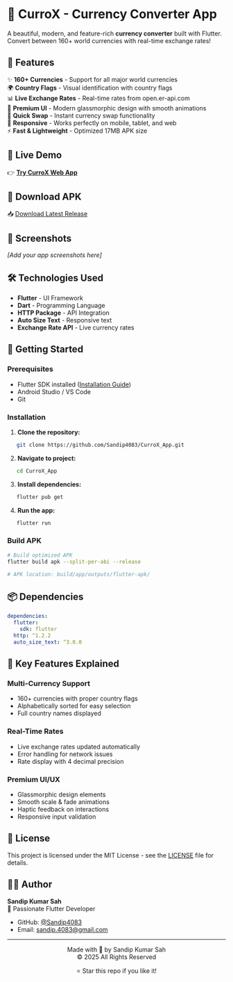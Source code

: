 # 💚 CurroX - Currency Converter App

A beautiful, modern, and feature-rich **currency converter** built with Flutter.  
Convert between 160+ world currencies with real-time exchange rates!

## 🌟 Features

✨ **160+ Currencies** - Support for all major world currencies  
🌍 **Country Flags** - Visual identification with country flags  
📊 **Live Exchange Rates** - Real-time rates from open.er-api.com  
💎 **Premium UI** - Modern glassmorphic design with smooth animations  
🔄 **Quick Swap** - Instant currency swap functionality  
📱 **Responsive** - Works perfectly on mobile, tablet, and web  
⚡ **Fast & Lightweight** - Optimized 17MB APK size  

## 🚀 Live Demo
👉 **[Try CurroX Web App](https://sandip4083.github.io/CurroX_App/)**

## 📱 Download APK
📥 [Download Latest Release](https://github.com/Sandip4083/CurroX_App/releases)

## 🎨 Screenshots

*[Add your app screenshots here]*

## 🛠️ Technologies Used

- **Flutter** - UI Framework
- **Dart** - Programming Language
- **HTTP Package** - API Integration
- **Auto Size Text** - Responsive text
- **Exchange Rate API** - Live currency rates

## 🚀 Getting Started

### Prerequisites

- Flutter SDK installed ([Installation Guide](https://docs.flutter.dev/get-started/install))
- Android Studio / VS Code
- Git

### Installation

1. **Clone the repository:**
```bash
   git clone https://github.com/Sandip4083/CurroX_App.git
```

2. **Navigate to project:**
```bash
   cd CurroX_App
```

3. **Install dependencies:**
```bash
   flutter pub get
```

4. **Run the app:**
```bash
   flutter run
```

### Build APK
```bash
# Build optimized APK
flutter build apk --split-per-abi --release

# APK location: build/app/outputs/flutter-apk/
```

## 📦 Dependencies
```yaml
dependencies:
  flutter:
    sdk: flutter
  http: ^1.2.2
  auto_size_text: ^3.0.0
```

## 🎯 Key Features Explained

### Multi-Currency Support
- 160+ currencies with proper country flags
- Alphabetically sorted for easy selection
- Full country names displayed

### Real-Time Rates
- Live exchange rates updated automatically
- Error handling for network issues
- Rate display with 4 decimal precision

### Premium UI/UX
- Glassmorphic design elements
- Smooth scale & fade animations
- Haptic feedback on interactions
- Responsive input validation

## 📄 License

This project is licensed under the MIT License - see the [LICENSE](LICENSE) file for details.

## 👨‍💻 Author

**Sandip Kumar Sah**  
💚 Passionate Flutter Developer

- GitHub: [@Sandip4083](https://github.com/Sandip4083)
- Email: sandip.4083@gmail.com

---

<p align="center">
  Made with 💚 by Sandip Kumar Sah<br>
  © 2025 All Rights Reserved
</p>

<p align="center">
  ⭐ Star this repo if you like it!
</p>

